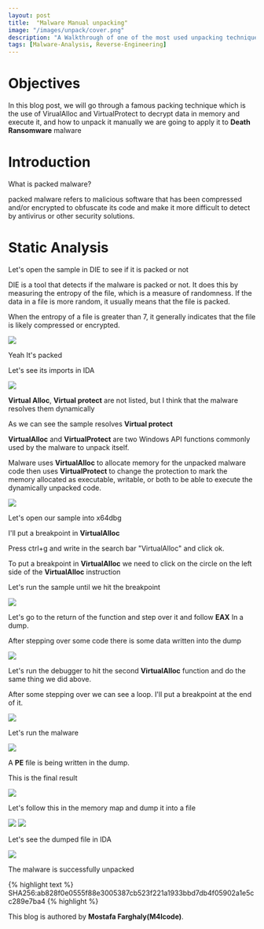 ```yaml
---
layout: post
title:  "Malware Manual unpacking"
image: "/images/unpack/cover.png"
description: "A Walkthrough of one of the most used unpacking techniques"
tags: [Malware-Analysis, Reverse-Engineering] 
---
```


# Objectives

In this blog post, we will go through a famous packing technique which is the use of VirualAlloc and VirtualProtect to decrypt data in memory and execute it, and how to unpack it manually we are going to apply it to **Death Ransomware** malware

# Introduction

What is packed malware?

packed malware refers to malicious software that has been compressed and/or encrypted to obfuscate its code and make it more difficult to detect by antivirus or other security solutions.


# Static Analysis

Let's open the sample in DIE to see if it is packed or not

DIE is a tool that detects if the malware is packed or not. It does this by measuring the entropy of the file, which is a measure of randomness. If the data in a file is more random, it usually means that the file is packed.

When the entropy of a file is greater than 7, it generally indicates that the file is likely compressed or encrypted.

![](/images/unpack/image1.jpg)

Yeah It's packed

Let's see its imports in IDA

![](/images/unpack/image2.jpg)

**Virtual Alloc**, **Virtual protect** are not listed, but I think that the malware resolves them dynamically

As we can see the sample resolves **Virtual protect**

**VirtualAlloc** and **VirtualProtect** are two Windows API functions commonly used by the malware to unpack itself.

Malware uses **VirtualAlloc** to allocate memory for the unpacked malware code then uses **VirtualProtect** to change the protection to mark the memory allocated as executable, writable, or both to be able to execute the dynamically unpacked code.

![](/images/unpack/image3.jpg)

Let's open our sample into x64dbg

I'll put a breakpoint in **VirtualAlloc**

Press ctrl+g and write in the search bar "VirtualAlloc" and click ok.

To put a breakpoint in **VirtualAlloc** we need to click on the circle on the left side of the **VirtualAlloc** instruction 

Let's run the sample until we hit the breakpoint

![](/images/unpack/image4.jpg)

Let's go to the return of the function and step over it and follow **EAX** In a dump.

After stepping over some code there is some data written into the dump

![](/images/unpack/image5.jpg)

Let's run the debugger to hit the second **VirtualAlloc** function and do the same thing we did above.

After some stepping over we can see a loop. I'll put a breakpoint at the end of it.

![](/images/unpack/image6.jpg)

Let's run the malware

![](/images/unpack/image7.jpg)

A **PE** file is being written in the dump.

This is the final result

![](/images/unpack/image8.jpg)

Let's follow this in the memory map and dump it into a file

![](/images/unpack/image9.jpg)
![](/images/unpack/image10.jpg)

Let's see the dumped file in IDA

![](/images/unpack/image11.jpg)

The malware is successfully unpacked

{% highlight text %}
SHA256:ab828f0e0555f88e3005387cb523f221a1933bbd7db4f05902a1e5cc289e7ba4
{% highlight %}

This blog is authored by **Mostafa Farghaly(M4lcode)**.
